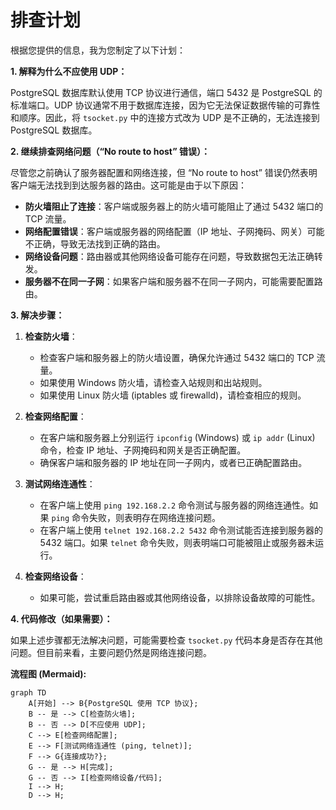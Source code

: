 # 排查计划

根据您提供的信息，我为您制定了以下计划：

**1. 解释为什么不应使用 UDP：**

PostgreSQL 数据库默认使用 TCP 协议进行通信，端口 5432 是 PostgreSQL 的标准端口。UDP 协议通常不用于数据库连接，因为它无法保证数据传输的可靠性和顺序。因此，将 `tsocket.py` 中的连接方式改为 UDP 是不正确的，无法连接到 PostgreSQL 数据库。

**2. 继续排查网络问题（“No route to host” 错误）：**

尽管您之前确认了服务器配置和网络连接，但 “No route to host” 错误仍然表明客户端无法找到到达服务器的路由。这可能是由于以下原因：

*   **防火墙阻止了连接**：客户端或服务器上的防火墙可能阻止了通过 5432 端口的 TCP 流量。
*   **网络配置错误**：客户端或服务器的网络配置（IP 地址、子网掩码、网关）可能不正确，导致无法找到正确的路由。
*   **网络设备问题**：路由器或其他网络设备可能存在问题，导致数据包无法正确转发。
*   **服务器不在同一子网**：如果客户端和服务器不在同一子网内，可能需要配置路由。

**3. 解决步骤：**

1.  **检查防火墙**：
    *   检查客户端和服务器上的防火墙设置，确保允许通过 5432 端口的 TCP 流量。
    *   如果使用 Windows 防火墙，请检查入站规则和出站规则。
    *   如果使用 Linux 防火墙 (iptables 或 firewalld)，请检查相应的规则。

2.  **检查网络配置**：
    *   在客户端和服务器上分别运行 `ipconfig` (Windows) 或 `ip addr` (Linux) 命令，检查 IP 地址、子网掩码和网关是否正确配置。
    *   确保客户端和服务器的 IP 地址在同一子网内，或者已正确配置路由。

3.  **测试网络连通性**：
    *   在客户端上使用 `ping 192.168.2.2` 命令测试与服务器的网络连通性。如果 `ping` 命令失败，则表明存在网络连接问题。
    *   在客户端上使用 `telnet 192.168.2.2 5432` 命令测试能否连接到服务器的 5432 端口。如果 `telnet` 命令失败，则表明端口可能被阻止或服务器未运行。

4.  **检查网络设备**：
    *   如果可能，尝试重启路由器或其他网络设备，以排除设备故障的可能性。

**4. 代码修改（如果需要）：**

如果上述步骤都无法解决问题，可能需要检查 `tsocket.py` 代码本身是否存在其他问题。但目前来看，主要问题仍然是网络连接问题。

**流程图 (Mermaid):**

```mermaid
graph TD
    A[开始] --> B{PostgreSQL 使用 TCP 协议};
    B -- 是 --> C[检查防火墙];
    B -- 否 --> D[不应使用 UDP];
    C --> E[检查网络配置];
    E --> F[测试网络连通性 (ping, telnet)];
    F --> G{连接成功?};
    G -- 是 --> H[完成];
    G -- 否 --> I[检查网络设备/代码];
    I --> H;
    D --> H;